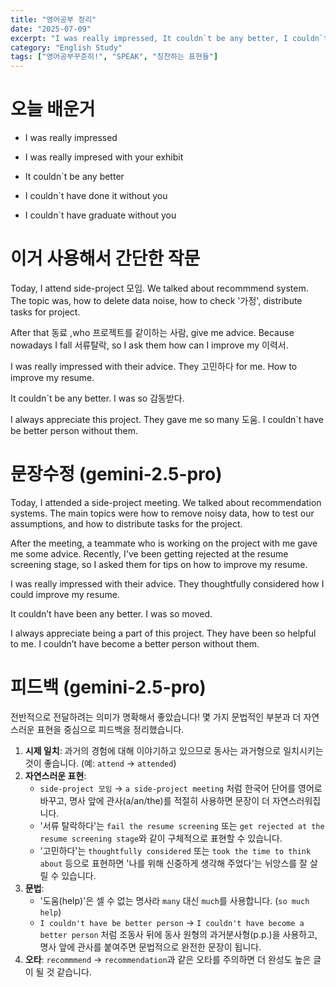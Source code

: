 ```yaml
---
title: "영어공부 정리"
date: "2025-07-09"
excerpt: "I was really impressed, It couldn`t be any better, I couldn`t have done it without you"
category: "English Study"
tags: ["영어공부꾸준히!", "SPEAK", "칭찬하는 표현들"]
---
```


# 오늘 배운거

- I was really impressed
- I was really impresed with your exhibit

- It couldn`t be any better

- I couldn`t have done it without you
- I couldn`t have graduate without you

# 이거 사용해서 간단한 작문

Today, I attend side-project 모임.
We talked about recommmend system.
The topic was, how to delete data noise, how to check '가정', distribute tasks for project.

After that 동료 ,who 프로젝트를 같이하는 사람, give me advice.
Because nowadays I fall 서류탈락, so I ask them how can I improve my 이력서.

I was really impressed with their advice.
They 고민하다 for me. How to improve my resume.

It couldn`t be any better. I was so 감동받다.

I always appreciate this project.
They gave me so many 도움.
I couldn`t have be better person without them.

# 문장수정 (gemini-2.5-pro)

Today, I attended a side-project meeting.
We talked about recommendation systems.
The main topics were how to remove noisy data, how to test our assumptions, and how to distribute tasks for the project.

After the meeting, a teammate who is working on the project with me gave me some advice.
Recently, I've been getting rejected at the resume screening stage, so I asked them for tips on how to improve my resume.

I was really impressed with their advice.
They thoughtfully considered how I could improve my resume.

It couldn’t have been any better. I was so moved.

I always appreciate being a part of this project.
They have been so helpful to me.
I couldn’t have become a better person without them.

# 피드백 (gemini-2.5-pro)

전반적으로 전달하려는 의미가 명확해서 좋았습니다! 몇 가지 문법적인 부분과 더 자연스러운 표현을 중심으로 피드백을 정리했습니다.

1.  **시제 일치**: 과거의 경험에 대해 이야기하고 있으므로 동사는 과거형으로 일치시키는 것이 좋습니다. (예: `attend` → `attended`)
2.  **자연스러운 표현**:
    *   `side-project 모임` → `a side-project meeting` 처럼 한국어 단어를 영어로 바꾸고, 명사 앞에 관사(a/an/the)를 적절히 사용하면 문장이 더 자연스러워집니다.
    *   '서류 탈락하다'는 `fail the resume screening` 또는 `get rejected at the resume screening stage`와 같이 구체적으로 표현할 수 있습니다.
    *   '고민하다'는 `thoughtfully considered` 또는 `took the time to think about` 등으로 표현하면 '나를 위해 신중하게 생각해 주었다'는 뉘앙스를 잘 살릴 수 있습니다.
3.  **문법**:
    *   '도움(help)'은 셀 수 없는 명사라 `many` 대신 `much`를 사용합니다. (`so much help`)
    *   `I couldn't have be better person` → `I couldn't have become a better person` 처럼 조동사 뒤에 동사 원형의 과거분사형(p.p.)을 사용하고, 명사 앞에 관사를 붙여주면 문법적으로 완전한 문장이 됩니다.
4.  **오타**: `recommmend` → `recommendation`과 같은 오타를 주의하면 더 완성도 높은 글이 될 것 같습니다.


